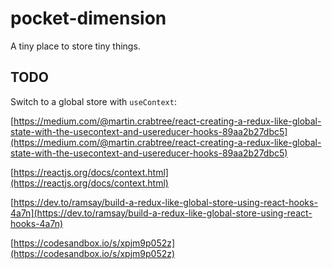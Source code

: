 # pocket-dimension

A tiny place to store tiny things.

## TODO

Switch to a global store with `useContext`:

[https://medium.com/@martin.crabtree/react-creating-a-redux-like-global-state-with-the-usecontext-and-usereducer-hooks-89aa2b27dbc5](https://medium.com/@martin.crabtree/react-creating-a-redux-like-global-state-with-the-usecontext-and-usereducer-hooks-89aa2b27dbc5)

[https://reactjs.org/docs/context.html](https://reactjs.org/docs/context.html)

[https://dev.to/ramsay/build-a-redux-like-global-store-using-react-hooks-4a7n](https://dev.to/ramsay/build-a-redux-like-global-store-using-react-hooks-4a7n)

[https://codesandbox.io/s/xpjm9p052z](https://codesandbox.io/s/xpjm9p052z)